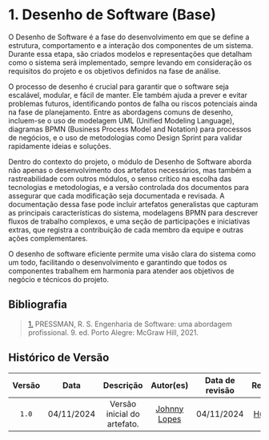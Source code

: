 # 1. Desenho de Software (Base)

O Desenho de Software é a fase do desenvolvimento em que se define a estrutura, comportamento e a interação dos componentes de um sistema. Durante essa etapa, são criados modelos e representações que detalham como o sistema será implementado, sempre levando em consideração os requisitos do projeto e os objetivos definidos na fase de análise.

O processo de desenho é crucial para garantir que o software seja escalável, modular, e fácil de manter. Ele também ajuda a prever e evitar problemas futuros, identificando pontos de falha ou riscos potenciais ainda na fase de planejamento. Entre as abordagens comuns de desenho, incluem-se o uso de modelagem UML (Unified Modeling Language), diagramas BPMN (Business Process Model and Notation) para processos de negócios, e o uso de metodologias como Design Sprint para validar rapidamente ideias e soluções.

Dentro do contexto do projeto, o módulo de Desenho de Software aborda não apenas o desenvolvimento dos artefatos necessários, mas também a rastreabilidade com outros módulos, o senso crítico na escolha das tecnologias e metodologias, e a versão controlada dos documentos para assegurar que cada modificação seja documentada e revisada. A documentação dessa fase pode incluir artefatos generalistas que capturam as principais características do sistema, modelagens BPMN para descrever fluxos de trabalho complexos, e uma seção de participações e iniciativas extras, que registra a contribuição de cada membro da equipe e outras ações complementares.

O desenho de software eficiente permite uma visão clara do sistema como um todo, facilitando o desenvolvimento e garantindo que todos os componentes trabalhem em harmonia para atender aos objetivos de negócio e técnicos do projeto.

## Bibliografia
><a id="QT1" href="#anchor_1">1.</a> PRESSMAN, R. S. Engenharia de Software: uma abordagem profissional. 9. ed. Porto Alegre: McGraw Hill, 2021.

## Histórico de Versão
| Versão | Data | Descrição | Autor(es) | Data de revisão | Revisor(es) |
| :-: | :-: | :-: | :-: | :-: | :-: |
| `1.0` | 04/11/2024  | Versão inicial do artefato. |  [Johnny Lopes](https://github.com/JohnnyLopess) | 04/11/2024 | [Hugo Melo](https://github.com/melohugo) |
